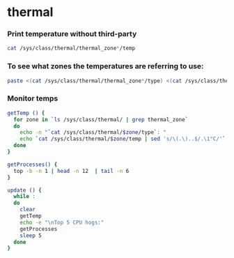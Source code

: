 # thermal

### Print temperature without third-party 

```sh
cat /sys/class/thermal/thermal_zone*/temp 
```

### To see what zones the temperatures are referring to use:

```sh
paste <(cat /sys/class/thermal/thermal_zone*/type) <(cat /sys/class/thermal/thermal_zone*/temp) | column -s $'\t' -t | sed 's/\(.\)..$/.\1°C/'    
```
### Monitor temps
```sh
getTemp () {
  for zone in `ls /sys/class/thermal/ | grep thermal_zone`
  do
    echo -n "`cat /sys/class/thermal/$zone/type`: "
    echo `cat /sys/class/thermal/$zone/temp | sed 's/\(.\)..$/.\1°C/'`
  done
}

getProcesses() {
  top -b -n 1 | head -n 12  | tail -n 6
}

update () {
  while :
  do
    clear
    getTemp
    echo -e "\nTop 5 CPU hogs:"
    getProcesses
    sleep 5
  done
}
```